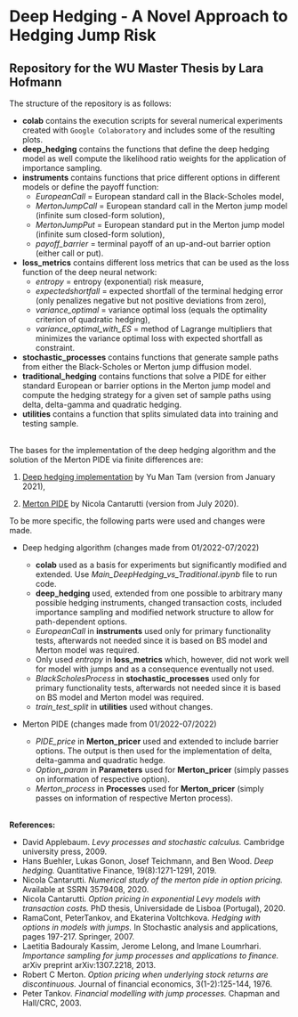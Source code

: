 # Deep Hedging - A Novel Approach to Hedging Jump Risk
## Repository for the WU Master Thesis by Lara Hofmann

The structure of the repository is as follows:

* **colab** contains the execution scripts for several numerical experiments created with `Google Colaboratory` and includes some of the resulting plots.
* **deep_hedging** contains the functions that define the deep hedging model as well compute the likelihood ratio weights for the application of importance sampling.
* **instruments** contains functions that price different options in different models or define the payoff function:
  * *EuropeanCall* = European standard call in the Black-Scholes model,
  * *MertonJumpCall* = European standard call in the Merton jump model (infinite sum closed-form solution),
  * *MertonJumpPut* = European standard put in the Merton jump model (infinite sum closed-form solution),
  * *payoff_barrier* =  terminal payoff of an up-and-out barrier option (either call or put).
* **loss_metrics** contains different loss metrics that can be used as the loss function of the deep neural network: 
  * *entropy* = entropy (exponential) risk measure,
  * *expectedshortfall* = expected shortfall of the terminal hedging error (only penalizes negative but not positive deviations from zero),
  * *variance_optimal* = variance optimal loss (equals the optimality criterion of quadratic hedging),
  * *variance_optimal_with_ES* = method of Lagrange multipliers that minimizes the variance optimal loss with expected shortfall as constraint.
* **stochastic_processes** contains functions that generate sample paths from either the Black-Scholes or Merton jump diffusion model.
* **traditional_hedging** contains functions that solve a PIDE for either standard European or barrier options in the Merton jump model and compute the hedging strategy for a given set of sample paths using delta, delta-gamma and quadratic hedging.
* **utilities** contains a function that splits simulated data into training and testing sample.
<br> <br>


The bases for the implementation of the deep hedging algorithm and the solution of the Merton PIDE via finite differences are:

1) [Deep hedging implementation](https://github.com/YuMan-Tam/deep-hedging) by Yu Man Tam (version from January 2021),

2) [Merton PIDE](https://github.com/cantaro86/Financial-Models-Numerical-Methods/tree/master/functions) by Nicola Cantarutti (version from July 2020).

To be more specific, the following parts were used and changes were made.

* Deep hedging algorithm (changes made from 01/2022-07/2022)
  * **colab** used as a basis for experiments but significantly modified and extended. Use *Main_DeepHedging_vs_Traditional.ipynb* file to run code.
  * **deep_hedging** used, extended from one possible to arbitrary many possible hedging instruments, changed transaction costs, included importance sampling and modified network structure to allow for path-dependent options.
  * *EuropeanCall* in **instruments** used only for primary functionality tests, afterwards not needed since it is based on BS model and Merton model was required.
  * Only used *entropy* in **loss_metrics** which, however, did not work well for model with jumps and as a consequence eventually not used.
  * *BlackScholesProcess* in **stochastic_processes** used only for primary functionality tests, afterwards not needed since it is based on BS model and Merton model was required.
  * *train_test_split* in **utilities** used without changes.
 
 * Merton PIDE (changes made from 01/2022-07/2022)
   * *PIDE_price* in **Merton_pricer** used and extended to include barrier options. The output is then used for the implementation of delta, delta-gamma and quadratic hedge.
   * *Option_param* in **Parameters** used for **Merton_pricer** (simply passes on information of respective option).
   * *Merton_process* in **Processes** used for **Merton_pricer** (simply passes on information of respective Merton process).
<br> <br>

**References:**

* David Applebaum. *Levy processes and stochastic calculus.* Cambridge university press, 2009.
* Hans Buehler, Lukas Gonon, Josef Teichmann, and Ben Wood. *Deep hedging.* Quantitative Finance, 19(8):1271-1291, 2019.
* Nicola Cantarutti. *Numerical study of the merton pide in option pricing.* Available at SSRN 3579408, 2020.
* Nicola Cantarutti. *Option pricing in exponential Levy models with transaction costs.* PhD thesis, Universidade de Lisboa (Portugal), 2020.
* RamaCont, PeterTankov, and Ekaterina Voltchkova. *Hedging with options in models with jumps.* In Stochastic analysis and applications, pages 197-217. Springer, 2007.
* Laetitia Badouraly Kassim, Jerome Lelong, and Imane Loumrhari. *Importance sampling for jump processes and applications to finance.* arXiv preprint arXiv:1307.2218, 2013.
* Robert C Merton. *Option pricing when underlying stock returns are discontinuous.* Journal of financial economics, 3(1-2):125-144, 1976.
* Peter Tankov. *Financial modelling with jump processes.* Chapman and Hall/CRC, 2003.
